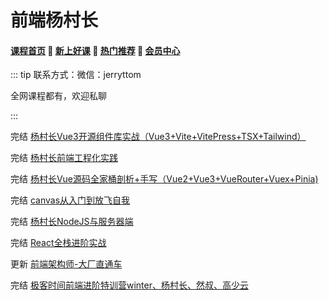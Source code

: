 # 前端杨村长

#### [**课程首页**](../../README.md) 💖 [**新上好课**](./xshk.md) 💖 [**热门推荐**](./rmtj.md) 💖 [**会员中心**](./vip.md)

::: tip
联系方式：微信：jerryttom

全网课程都有，欢迎私聊

:::

完结 [杨村长Vue3开源组件库实战（Vue3+Vite+VitePress+TSX+Tailwind）](https://appwhrkrsz84443.pc.xiaoe-tech.com/detail/p_62a44620e4b01c509abcbcda/6)

完结 [杨村长前端工程化实践](https://appwhrkrsz84443.pc.xiaoe-tech.com/detail/p_62b17adae4b07bd2d7b0af40/8)

完结 [杨村长Vue源码全家桶剖析+手写（Vue2+Vue3+VueRouter+Vuex+Pinia)](https://appwhrkrsz84443.pc.xiaoe-tech.com/detail/p_62b4e11be4b0a51feef6bb4f/8)

完结 [canvas从入门到放飞自我](https://appwhrkrsz84443.pc.xiaoe-tech.com/detail/p_62a6c23fe4b01c509abd5cb7/6)

完结 [杨村长NodeJS与服务器端](https://appwhrkrsz84443.pc.xiaoe-tech.com/detail/p_62b177bae4b09baaaaef38b9/8)

完结 [React全栈进阶实战](https://appwhrkrsz84443.h5.xiaoeknow.com/v1/goods/goods_detail/p_6402a238e4b07b0558395e96?type=3&share_type=5&share_user_id=u_6310ca19eaa50_DJcQkOwIwx&entry=2&entry_type=2002)

更新 [前端架构师-大厂直通车](https://appwhrkrsz84443.h5.xiaoeknow.com/v1/goods/goods_detail/p_62b59eb6e4b0eca59c0de342)

完结 [极客时间前端进阶特训营winter、杨村长、然叔、高少云](https://u.geekbang.org/subject/fe4th)
